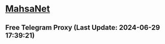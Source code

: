 
# [MahsaNet](https://t.me/mahsa_net)
## Free Telegram Proxy (Last Update: 2024-06-29 17:39:21)

    
